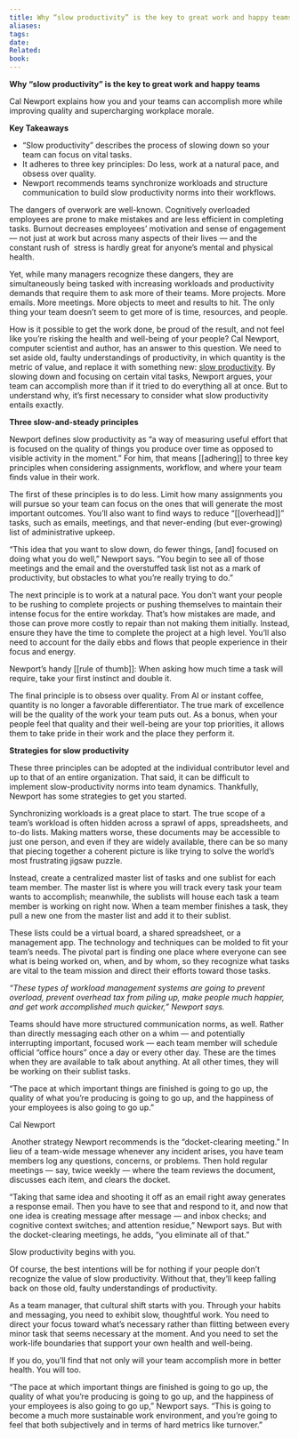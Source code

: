 ```yaml
---
title: Why “slow productivity” is the key to great work and happy teams
aliases: 
tags: 
date: 
Related: 
book:
---
```


**Why “slow productivity” is the key to great work and happy teams**

Cal Newport explains how you and your teams can accomplish more while improving quality and supercharging workplace morale.

**Key Takeaways**

- “Slow productivity” describes the process of slowing down so your team can focus on vital tasks.
- It adheres to three key principles: Do less, work at a natural pace, and obsess over quality.
- Newport recommends teams synchronize workloads and structure communication to build slow productivity norms into their workflows.

The dangers of overwork are well-known. Cognitively overloaded employees are prone to make mistakes and are less efficient in completing tasks. Burnout decreases employees’ motivation and sense of engagement — not just at work but across many aspects of their lives — and the constant rush of  stress is hardly great for anyone’s mental and physical health.

Yet, while many managers recognize these dangers, they are simultaneously being tasked with increasing workloads and productivity demands that require them to ask more of their teams. More projects. More emails. More meetings. More objects to meet and results to hit. The only thing your team doesn’t seem to get more of is time, resources, and people.

How is it possible to get the work done, be proud of the result, and not feel like you’re risking the health and well-being of your people? Cal Newport, computer scientist and author, has an answer to this question. We need to set aside old, faulty understandings of productivity, in which quantity is the metric of value, and replace it with something new: [slow productivity](https://www.amazon.com/Slow-Productivity-Accomplishment-Without-Burnout/dp/0593544854/ref=sr_1_1?crid=3U9OMJ6BNZJN&dib=eyJ2IjoiMSJ9.R2wSsLkzxX1a9h_7paY0D-nYrkEdO0AT2eMWFTcMckMyWiPfHNxISZlx8U_a8b1wsb7zo9DeA7LA7yTnyLb-EngrWe0lmzpaZlGfbciyA36XUSpppOVt-lWqDx68P_GkAV8hKnBW847pHFZ6BEzBdRs7TeQ00q8sRSG9GzNYYghV9JeR4AwAqbgSO9_DMYX-emP437wUTooTr0RHHLIf2_T02AqSeHZGn2SGKkClYE_-jk4U-Mc-1GO6uMIQruqgBSqHp9PXKC-Zqk1R0VVqDBVvw7sgi3IA6qYuvsza-fg.M5NJxjBwpPAliQfvgeFqydgba9NO_G3f2TJRJJ0oWsg&dib_tag=se&keywords=cal+newport&qid=1729637459&sprefix=cal+newpor%2Caps%2C174&sr=8-1). By slowing down and focusing on certain vital tasks, Newport argues, your team can accomplish more than if it tried to do everything all at once. But to understand why, it’s first necessary to consider what slow productivity entails exactly.

**Three slow-and-steady principles** 

Newport defines slow productivity as “a way of measuring useful effort that is focused on the quality of things you produce over time as opposed to visible activity in the moment.” For him, that means [[adhering]] to three key principles when considering assignments, workflow, and where your team finds value in their work.

The first of these principles is to do less. Limit how many assignments you will pursue so your team can focus on the ones that will generate the most important outcomes. You’ll also want to find ways to reduce “[[overhead]]” tasks, such as emails, meetings, and that never-ending (but ever-growing) list of administrative upkeep.

“This idea that you want to slow down, do fewer things, [and] focused on doing what you do well,” Newport says. “You begin to see all of those meetings and the email and the overstuffed task list not as a mark of productivity, but obstacles to what you’re really trying to do.”

The next principle is to work at a natural pace. You don’t want your people to be rushing to complete projects or pushing themselves to maintain their intense focus for the entire workday. That’s how mistakes are made, and those can prove more costly to repair than not making them initially. Instead, ensure they have the time to complete the project at a high level. You’ll also need to account for the daily ebbs and flows that people experience in their focus and energy.

Newport’s handy [[rule of thumb]]: When asking how much time a task will require, take your first instinct and double it.

The final principle is to obsess over quality. From AI or instant coffee, quantity is no longer a favorable differentiator. The true mark of excellence will be the quality of the work your team puts out. As a bonus, when your people feel that quality and their well-being are your top priorities, it allows them to take pride in their work and the place they perform it.

**Strategies for slow productivity** 

These three principles can be adopted at the individual contributor level and up to that of an entire organization. That said, it can be difficult to implement slow-productivity norms into team dynamics. Thankfully, Newport has some strategies to get you started.

Synchronizing workloads is a great place to start. The true scope of a team’s workload is often hidden across a sprawl of apps, spreadsheets, and to-do lists. Making matters worse, these documents may be accessible to just one person, and even if they are widely available, there can be so many that piecing together a coherent picture is like trying to solve the world’s most frustrating jigsaw puzzle.

Instead, create a centralized master list of tasks and one sublist for each team member. The master list is where you will track every task your team wants to accomplish; meanwhile, the sublists will house each task a team member is working on right now. When a team member finishes a task, they pull a new one from the master list and add it to their sublist.

These lists could be a virtual board, a shared spreadsheet, or a management app. The technology and techniques can be molded to fit your team’s needs. The pivotal part is finding one place where everyone can see what is being worked on, when, and by whom, so they recognize what tasks are vital to the team mission and direct their efforts toward those tasks.

_“These types of workload management systems are going to prevent overload, prevent overhead tax from piling up, make people much happier, and get work accomplished much quicker,” Newport says._

Teams should have more structured communication norms, as well. Rather than directly messaging each other on a whim — and potentially interrupting important, focused work — each team member will schedule official “office hours” once a day or every other day. These are the times when they are available to talk about anything. At all other times, they will be working on their sublist tasks.

“The pace at which important things are finished is going to go up, the quality of what you’re producing is going to go up, and the happiness of your employees is also going to go up.”

Cal Newport

 Another strategy Newport recommends is the “docket-clearing meeting.” In lieu of a team-wide message whenever any incident arises, you have team members log any questions, concerns, or problems. Then hold regular meetings — say, twice weekly — where the team reviews the document, discusses each item, and clears the docket.

“Taking that same idea and shooting it off as an email right away generates a response email. Then you have to see that and respond to it, and now that one idea is creating message after message — and inbox checks; and cognitive context switches; and attention residue,” Newport says. But with the docket-clearing meetings, he adds, “you eliminate all of that.”

Slow productivity begins with you. 

Of course, the best intentions will be for nothing if your people don’t recognize the value of slow productivity. Without that, they’ll keep falling back on those old, faulty understandings of productivity.

As a team manager, that cultural shift starts with you. Through your habits and messaging, you need to exhibit slow, thoughtful work. You need to direct your focus toward what’s necessary rather than flitting between every minor task that seems necessary at the moment. And you need to set the work-life boundaries that support your own health and well-being.

If you do, you’ll find that not only will your team accomplish more in better health. You will too.

“The pace at which important things are finished is going to go up, the quality of what you’re producing is going to go up, and the happiness of your employees is also going to go up,” Newport says. “This is going to become a much more sustainable work environment, and you’re going to feel that both subjectively and in terms of hard metrics like turnover.”